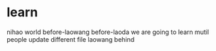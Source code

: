 # learn
nihao world
before-laowang
before-laoda
we are going to learn mutil people update different file laowang
behind
